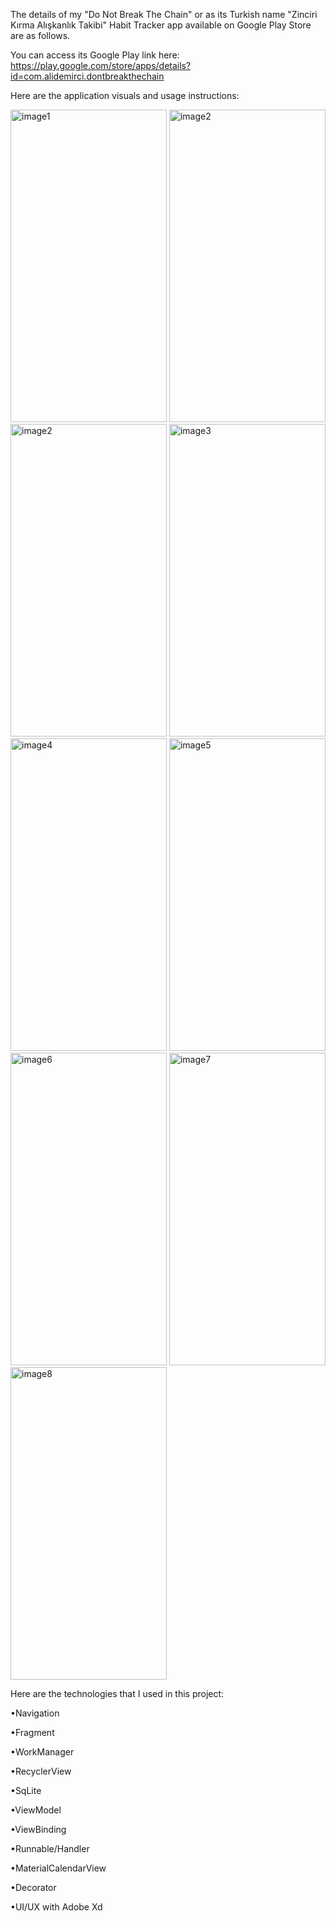 The details of my "Do Not Break The Chain" or as its Turkish name "Zinciri Kırma Alışkanlık Takibi" Habit Tracker app available on Google Play Store are as follows. 

You can access its Google Play link here: https://play.google.com/store/apps/details?id=com.alidemirci.dontbreakthechain


Here are the application visuals and usage instructions:

<img src="https://github.com/AliDmrcIo/ZinciriKirma/assets/110434358/6debe697-6873-4b51-811c-6bfe3a98a528" alt="image1" width="250" height="500">
<img src="https://github.com/AliDmrcIo/ZinciriKirma/assets/110434358/61b465d2-2fcb-4f64-9642-542f9d869b33" alt="image2" width="250" height="500">
<img src="https://github.com/AliDmrcIo/ZinciriKirma/assets/110434358/cc9a4ac9-c48e-46c0-a64b-fe5cfa17a9f4" alt="image2" width="250" height="500">
<img src="https://github.com/AliDmrcIo/ZinciriKirma/assets/110434358/c512a3de-5cdf-4141-b367-fa1055c6ba93" alt="image3" width="250" height="500">
<img src="https://github.com/AliDmrcIo/ZinciriKirma/assets/110434358/a292f31f-54b5-4e16-84cb-3ac8a2c4dd9b" alt="image4" width="250" height="500">
<img src="https://github.com/AliDmrcIo/ZinciriKirma/assets/110434358/bb050d3c-47a7-4556-84b3-a3bc5c8c3b6e" alt="image5" width="250" height="500">
<img src="https://github.com/AliDmrcIo/ZinciriKirma/assets/110434358/8f10b208-be4d-4bdb-bebd-bf7499c26d9b" alt="image6" width="250" height="500">
<img src="https://github.com/AliDmrcIo/ZinciriKirma/assets/110434358/da43d933-a0e5-4772-a4df-88c249e9bd69" alt="image7" width="250" height="500">
<img src="https://github.com/AliDmrcIo/ZinciriKirma/assets/110434358/0d820950-1984-4e7a-89fc-765fe3b8549f" alt="image8" width="250" height="500">

Here are the technologies that I used in this project:

•Navigation

•Fragment

•WorkManager

•RecyclerView

•SqLite

•ViewModel

•ViewBinding

•Runnable/Handler

•MaterialCalendarView

•Decorator

•UI/UX with Adobe Xd 
